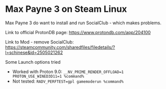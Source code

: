 # Max Payne 3 on Steam Linux

Max Payne 3 do want to install and run SocialClub - which makes problems.

Link to official ProtonDB page: https://www.protondb.com/app/204100

Link to Mod - remove SocialClub: https://steamcommunity.com/sharedfiles/filedetails/?l=schinese&id=2505021262

Some Launch options tried
* Worked with Proton 9.0: `__NV_PRIME_RENDER_OFFLOAD=1 PROTON_USE_WINED3D11=1 %command%`
* Not tested: `RADV_PERFTEST=gpl gamemoderun %command%`


